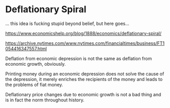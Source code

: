 # Deflationary Spiral

...
this idea is fucking stupid beyond belief, but here goes...

https://www.economicshelp.org/blog/1888/economics/deflationary-spiral/

https://archive.nytimes.com/www.nytimes.com/financialtimes/business/FT1054416347557.html


Deflation from economic depression is not the same as deflation from economic growth, obviously.

Printing money during an economic depression does not solve the cause of the depression,
 it merely enriches the recipients of the money and leads to the problems of fiat money.

Deflationary price changes due to economic growth is not a bad thing
 and is in fact the norm throughout history.





